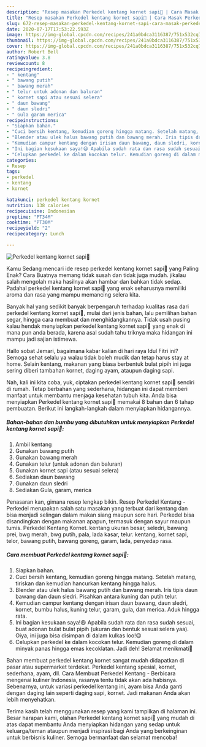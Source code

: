 ```yaml
---
description: "Resep masakan Perkedel kentang kornet sapi🍘 | Cara Masak Perkedel kentang kornet sapi🍘 Yang Bikin Ngiler"
title: "Resep masakan Perkedel kentang kornet sapi🍘 | Cara Masak Perkedel kentang kornet sapi🍘 Yang Bikin Ngiler"
slug: 672-resep-masakan-perkedel-kentang-kornet-sapi-cara-masak-perkedel-kentang-kornet-sapi-yang-bikin-ngiler
date: 2020-07-17T17:53:22.593Z
image: https://img-global.cpcdn.com/recipes/241a0bdca3116387/751x532cq70/perkedel-kentang-kornet-sapi🍘-foto-resep-utama.jpg
thumbnail: https://img-global.cpcdn.com/recipes/241a0bdca3116387/751x532cq70/perkedel-kentang-kornet-sapi🍘-foto-resep-utama.jpg
cover: https://img-global.cpcdn.com/recipes/241a0bdca3116387/751x532cq70/perkedel-kentang-kornet-sapi🍘-foto-resep-utama.jpg
author: Robert Bell
ratingvalue: 3.8
reviewcount: 8
recipeingredient:
- " kentang"
- " bawang putih"
- " bawang merah"
- " telur untuk adonan dan baluran"
- " kornet sapi atau sesuai selera"
- " daun bawang"
- " daun sledri"
- " Gula garam merica"
recipeinstructions:
- "Siapkan bahan."
- "Cuci bersih kentang, kemudian goreng hingga matang. Setelah matang, tiriskan dan kemudian hancurkan kentang hingga halus."
- "Blender atau ulek halus bawang putih dan bawang merah. Iris tipis daun bawang dan daun sledri. Pisahkan antara kuning dan putih telur."
- "Kemudian campur kentang dengan irisan daun bawang, daun sledri, kornet, bumbu halus, kuning telur, garam, gula, dan merica. Aduk hingga rata."
- "Ini bagian kesukaan saya!😆 Apabila sudah rata dan rasa sudah sesuai, buat adonan bulat bulat pipih (ukuran dan bentuk sesuai selera yaa). Oiya, ini juga bisa disimpan di dalam kulkas loo!😉"
- "Celupkan perkedel ke dalam kocokan telur. Kemudian goreng di dalam minyak panas hingga emas kecoklatan. Jadi deh! Selamat menikmati🤗"
categories:
- Resep
tags:
- perkedel
- kentang
- kornet

katakunci: perkedel kentang kornet 
nutrition: 138 calories
recipecuisine: Indonesian
preptime: "PT34M"
cooktime: "PT30M"
recipeyield: "2"
recipecategory: Lunch

---
```



![Perkedel kentang kornet sapi🍘](https://img-global.cpcdn.com/recipes/241a0bdca3116387/751x532cq70/perkedel-kentang-kornet-sapi🍘-foto-resep-utama.jpg)

Kamu Sedang mencari ide resep perkedel kentang kornet sapi🍘 yang Paling Enak? Cara Buatnya memang tidak susah dan tidak juga mudah. jikalau salah mengolah maka hasilnya akan hambar dan bahkan tidak sedap. Padahal perkedel kentang kornet sapi🍘 yang enak seharusnya memiliki aroma dan rasa yang mampu memancing selera kita.

Banyak hal yang sedikit banyak berpengaruh terhadap kualitas rasa dari perkedel kentang kornet sapi🍘, mulai dari jenis bahan, lalu pemilihan bahan segar, hingga cara membuat dan menghidangkannya. Tidak usah pusing kalau hendak menyiapkan perkedel kentang kornet sapi🍘 yang enak di mana pun anda berada, karena asal sudah tahu triknya maka hidangan ini mampu jadi sajian istimewa.

Hallo sobat Jemari, bagaimana kabar kalian di hari raya Idul Fitri ini? Semoga sehat selalu ya walau tidak boleh mudik dan tetap harus stay at home. Selain kentang, makanan yang biasa berbentuk bulat pipih ini juga sering diberi tambahan kornet, daging ayam, ataupun daging sapi.


Nah, kali ini kita coba, yuk, ciptakan perkedel kentang kornet sapi🍘 sendiri di rumah. Tetap berbahan yang sederhana, hidangan ini dapat memberi manfaat untuk membantu menjaga kesehatan tubuh kita. Anda bisa menyiapkan Perkedel kentang kornet sapi🍘 memakai 8 bahan dan 6 tahap pembuatan. Berikut ini langkah-langkah dalam menyiapkan hidangannya.

<!--inarticleads1-->

##### Bahan-bahan dan bumbu yang dibutuhkan untuk menyiapkan Perkedel kentang kornet sapi🍘:

1. Ambil  kentang
1. Gunakan  bawang putih
1. Gunakan  bawang merah
1. Gunakan  telur (untuk adonan dan baluran)
1. Gunakan  kornet sapi (atau sesuai selera)
1. Sediakan  daun bawang
1. Gunakan  daun sledri
1. Sediakan  Gula, garam, merica


Penasaran kan, gimana resep lengkap bikin. Resep Perkedel Kentang - Perkedel merupakan salah satu masakan yang terbuat dari kentang dan bisa menjadi selingan dalam makan siang maupun sore hari. Perkedel bisa disandingkan dengan makanan apapun, termasuk dengan sayur maupun tumis. Perkedel Kentang Kornet. kentang ukuran besar, seledri, bawang prei, bwg merah, bwg putih, pala, lada kasar, telur. kentang, kornet sapi, telor, bawang putih, bawang goreng, garam, lada, penyedap rasa. 

<!--inarticleads2-->

##### Cara membuat Perkedel kentang kornet sapi🍘:

1. Siapkan bahan.
1. Cuci bersih kentang, kemudian goreng hingga matang. Setelah matang, tiriskan dan kemudian hancurkan kentang hingga halus.
1. Blender atau ulek halus bawang putih dan bawang merah. Iris tipis daun bawang dan daun sledri. Pisahkan antara kuning dan putih telur.
1. Kemudian campur kentang dengan irisan daun bawang, daun sledri, kornet, bumbu halus, kuning telur, garam, gula, dan merica. Aduk hingga rata.
1. Ini bagian kesukaan saya!😆 Apabila sudah rata dan rasa sudah sesuai, buat adonan bulat bulat pipih (ukuran dan bentuk sesuai selera yaa). Oiya, ini juga bisa disimpan di dalam kulkas loo!😉
1. Celupkan perkedel ke dalam kocokan telur. Kemudian goreng di dalam minyak panas hingga emas kecoklatan. Jadi deh! Selamat menikmati🤗


Bahan membuat perkedel kentang kornet sangat mudah didapatkan di pasar atau supermarket terdekat. Perkedel kentang spesial, kornet, sederhana, ayam, dll. Cara Membuat Perkedel Kentang - Berbicara mengenai kuliner Indonesia, rasanya tentu tidak akan ada habisnya. Sebenarnya, untuk variasi perkedel kentang ini, ayam bisa Anda ganti dengan daging lain seperti daging sapi, kornet. Jadi makanan Anda akan lebih menyehatkan. 

Terima kasih telah menggunakan resep yang kami tampilkan di halaman ini. Besar harapan kami, olahan Perkedel kentang kornet sapi🍘 yang mudah di atas dapat membantu Anda menyiapkan hidangan yang sedap untuk keluarga/teman ataupun menjadi inspirasi bagi Anda yang berkeinginan untuk berbisnis kuliner. Semoga bermanfaat dan selamat mencoba!
